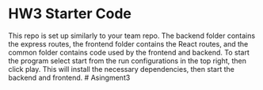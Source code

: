 # HW3 Starter Code

This repo is set up similarly to your team repo. The backend folder 
contains the express routes, the frontend folder contains the React 
routes, and the common folder contains code used by the frontend and
backend. To start the program select start from the run configurations 
in the top right, then click play. This will install the necessary 
dependencies, then start the backend and frontend. #   A s i n g m e n t 3  
 